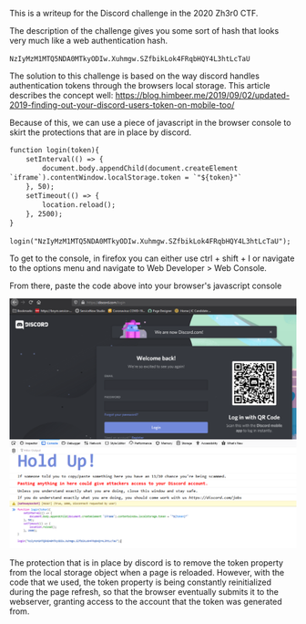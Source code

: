 This is a writeup for the Discord challenge in the 2020 Zh3r0 CTF.

The description of the challenge gives you some sort of hash that looks very much like a web authentication hash.

`NzIyMzM1MTQ5NDA0MTkyODIw.Xuhmgw.SZfbikLok4FRqbHQY4L3htLcTaU`


The solution to this challenge is based on the way discord handles authentication tokens through the browsers local storage. This article describes the concept well:
https://blog.himbeer.me/2019/09/02/updated-2019-finding-out-your-discord-users-token-on-mobile-too/

Because of this, we can use a piece of javascript in the browser console to skirt the protections that are in place by discord. 

```
function login(token){
    setInterval(() => {
        document.body.appendChild(document.createElement `iframe`).contentWindow.localStorage.token = `"${token}"`
    }, 50);
    setTimeout(() => {
        location.reload();
    }, 2500);
}

login("NzIyMzM1MTQ5NDA0MTkyODIw.Xuhmgw.SZfbikLok4FRqbHQY4L3htLcTaU");
```

To get to the console, in firefox you can either use ctrl + shift + I or navigate to the options menu and navigate to Web Developer > Web Console.

From there, paste the code above into your browser's javascript console

![alt text](./DiscordImageCTF.PNG)

The protection that is in place by discord is to remove the token property from the local storage object when a page is reloaded. However, with the code that we used, the token property is being constantly reinitialized during the page refresh, so that the browser eventually submits it to the webserver, granting access to the account that the token was generated from.



